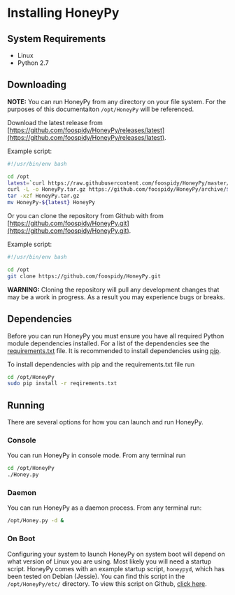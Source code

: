 # Installing HoneyPy

## System Requirements

- Linux
- Python 2.7

## Downloading

__NOTE:__ You can run HoneyPy from any directory on your file system. For the purposes of this documentaiton `/opt/HoneyPy` will be referenced.

Download the latest release from [https://github.com/foospidy/HoneyPy/releases/latest](https://github.com/foospidy/HoneyPy/releases/latest).

Example script:

```bash
#!/usr/bin/env bash

cd /opt
latest=`curl https://raw.githubusercontent.com/foospidy/HoneyPy/master/VERSION`
curl -L -o HoneyPy.tar.gz https://github.com/foospidy/HoneyPy/archive/${latest}.tar.gz
tar -xzf HoneyPy.tar.gz
mv HoneyPy-${latest} HoneyPy
```

Or you can clone the repository from Github with from [https://github.com/foospidy/HoneyPy.git](https://github.com/foospidy/HoneyPy.git).

Example script:

```bash
#!/usr/bin/env bash

cd /opt
git clone https://github.com/foospidy/HoneyPy.git
```

__WARNING:__ Cloning the repository will pull any development changes that may be a work in progress. As a result you may experience bugs or breaks.

## Dependencies

Before you can run HoneyPy you must ensure you have all required Python module dependencies installed. For a list of the dependencies see the [requirements.txt](https://raw.githubusercontent.com/foospidy/HoneyPy/master/requirements.txt) file. It is recommended to install dependencies using [pip](https://pypi.python.org/pypi/pip).

To install dependencies with pip and the requirements.txt file run

```bash
cd /opt/HoneyPy
sudo pip install -r reqirements.txt
```

## Running

There are several options for how you can launch and run HoneyPy.

### Console

You can run HoneyPy in console mode. From any terminal run

```bash
cd /opt/HoneyPy
./Honey.py
```

### Daemon

You can run HoneyPy as a daemon process. From any terminal run:

```bash
/opt/Honey.py -d &
```

### On Boot

Configuring your system to launch HoneyPy on system boot will depend on what version of Linux you are using. Most likely you will need a startup script. HoneyPy comes with an example startup script, `honeypyd`, which has been tested on Debian (Jessie). You can find this script in the `/opt/HoneyPy/etc/` directory. To view this script on Github, [click here](https://raw.githubusercontent.com/foospidy/HoneyPy/master/etc/honeypyd).
